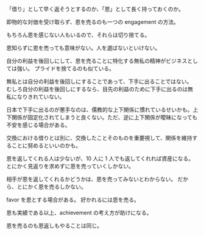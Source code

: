 「借り」として早く返そうとするのか、「恩」として長く持っておくのか。

即物的な対価を受け取らず、恩を売るのも一つの engagement の方法。

もちろん恩を感じない人もいるので、それらは切り捨てる。

恩知らずに恩を売っても意味がない。人を選ばないといけない。

自分の利益を後回しにして、恩を売ることに特化する無私の精神がビジネスとしては強い。
プライドを捨てるのも似ている。

無私とは自分の利益を後回しにすることであって、下手に出ることではない。
むしろ自分の利益を後回しにするなら、目先の利益のために下手に出るのは無私になりきれていない。

日本で下手に出るのが悪手なのは、儒教的な上下関係に慣れているせいかも。上下関係が固定化されてしまうと良くない。ただ、逆に上下関係が曖昧になっても不安を感じる場合がある。

交換における借りとは別に、交換したことそのものを重要視して、関係を維持することに努めるといいのかも。

恩を返してくれる人は少ないが、10 人に 1 人でも返してくれれば資産になる。とにかく見返りを求めずに恩を売っていくしかない。

相手が恩を返してくれるかどうかは、恩を売ってみないとわからない。
だから、とにかく恩を売るしかない。

favor を恩とする場合がある。
好かれるには恩を売る。

恩も実績である以上、achievement の考え方が助けになる。

恩を売るのも恩返しもやることは同じ。
